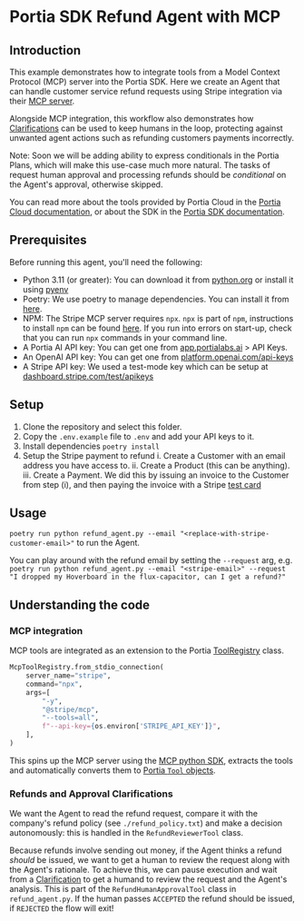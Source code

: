 # Portia SDK Refund Agent with MCP

## Introduction

This example demonstrates how to integrate tools from a Model Context Protocol (MCP) server into the Portia SDK. Here we create an Agent that can handle customer service refund requests using Stripe integration via their [MCP server](https://github.com/stripe/agent-toolkit/tree/main/modelcontextprotocol).

Alongside MCP integration, this workflow also demonstrates how [Clarifications](https://docs.portialabs.ai/understand-clarifications) can be used to keep humans in the loop, protecting against unwanted agent actions such as refunding customers payments incorrectly.

Note: Soon we will be adding ability to express conditionals in the Portia Plans, which will make this use-case much more natural. The tasks of request human approval and processing refunds should be _conditional_ on the Agent's approval, otherwise skipped.

You can read more about the tools provided by Portia Cloud in the [Portia Cloud documentation](https://docs.portialabs.ai/), or about the SDK in the [Portia SDK documentation](https://docs.portialabs.ai/docs/portia-sdk-python).

## Prerequisites

Before running this agent, you'll need the following:

- Python 3.11 (or greater): You can download it from [python.org](https://www.python.org/downloads/) or install it using [pyenv](https://github.com/pyenv/pyenv)
- Poetry: We use poetry to manage dependencies. You can install it from [here](https://python-poetry.org/docs/#installation).
- NPM: The Stripe MCP server requires `npx`. `npx` is part of `npm`, instructions to install `npm` can be found [here](https://docs.npmjs.com/downloading-and-installing-node-js-and-npm). If you run into errors on start-up, check that you can run `npx` commands in your command line. 
- A Portia AI API key: You can get one from [app.portialabs.ai](https://app.portialabs.ai) > API Keys.
- An OpenAI API key: You can get one from [platform.openai.com/api-keys](https://platform.openai.com/api-keys)
- A Stripe API key: We used a test-mode key which can be setup at [dashboard.stripe.com/test/apikeys](https://dashboard.stripe.com/test/apikeys)


## Setup

1. Clone the repository and select this folder.
2. Copy the `.env.example` file to `.env` and add your API keys to it.
3. Install dependencies `poetry install`
4. Setup the Stripe payment to refund
    i. Create a Customer with an email address you have access to.
    ii. Create a Product (this can be anything).
    iii. Create a Payment. We did this by issuing an invoice to the Customer from step (i), and then paying the invoice with a Stripe [test card](https://docs.stripe.com/testing)


## Usage

`poetry run python refund_agent.py --email "<replace-with-stripe-customer-email>"` to run the Agent.

You can play around with the refund email by setting the `--request` arg, e.g. `poetry run python refund_agent.py --email "<stripe-email>" --request "I dropped my Hoverboard in the flux-capacitor, can I get a refund?"`

## Understanding the code

### MCP integration

MCP tools are integrated as an extension to the Portia [ToolRegistry](https://docs.portialabs.ai/SDK/portia/tool_registry#toolregistry-objects) class.

```python
McpToolRegistry.from_stdio_connection(
    server_name="stripe",
    command="npx",
    args=[
        "-y",
        "@stripe/mcp",
        "--tools=all",
        f"--api-key={os.environ['STRIPE_API_KEY']}",
    ],
)
```

This spins up the MCP server using the [MCP python SDK](https://github.com/modelcontextprotocol/python-sdk), extracts the tools and automatically converts them to [Portia `Tool` objects](https://docs.portialabs.ai/intro-to-tools).

### Refunds and Approval Clarifications

We want the Agent to read the refund request, compare it with the company's refund policy (see `./refund_policy.txt`) and make a decision autonomously: this is handled in the `RefundReviewerTool` class.

Because refunds involve sending out money, if the Agent thinks a refund _should_ be issued, we want to get a human to review the request along with the Agent's rationale. To achieve this, we can pause execution and wait from a [Clarification](https://docs.portialabs.ai/understand-clarifications) to get a humand to review the request and the Agent's analysis. This is part of the `RefundHumanApprovalTool` class in `refund_agent.py`. If the human passes `ACCEPTED` the refund should be issued, if `REJECTED` the flow will exit!

